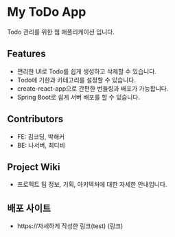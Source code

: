 # My ToDo App

Todo 관리를 위한 웹 애플리케이션 입니다.

## Features

- 편리한 UI로 Todo를 쉽게 생성하고 삭제할 수 있습니다.
- Todo에 기한과 카테고리를 설정할 수 있습니다.
- create-react-app으로 간편한 번들링과 배포가 가능합니다.
- Spring Boot로 쉽게 서버 배포를 할 수 있습니다.

## Contributors

- FE: 김코딩, 박해커
- BE: 나서버, 최디비

## Project Wiki

- 프로젝트 팀 정보, 기획, 아키텍처에 대한 자세한 안내입니다.

## 배포 사이트

- https://자세하게 작성한 링크(test) (링크)